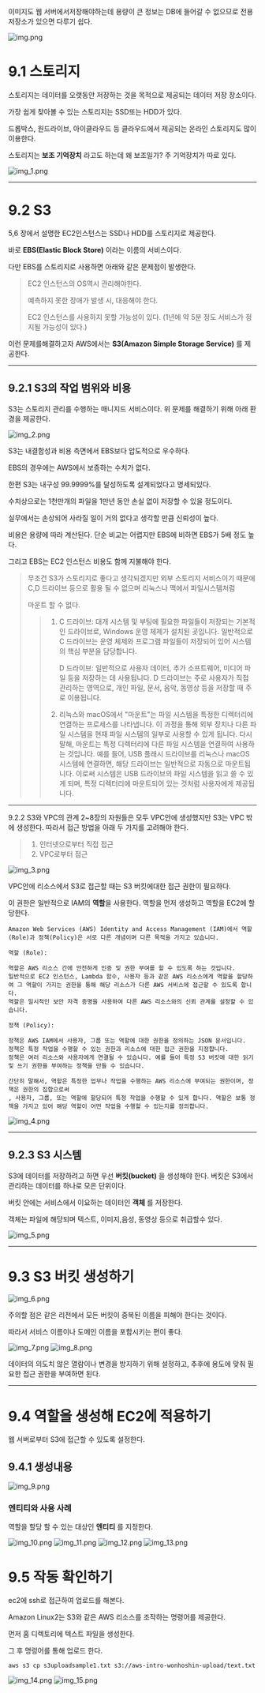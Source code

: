 이미지도 웹 서버에서저장해야하는데 용량이 큰 정보는 DB에 들어갈 수 없으므로 전용 저장소가 있으면 다루기 쉽다.

![img.png](img.png)

# 9.1 스토리지
스토리지는 데이터를 오랫동안 저장하는 것을 목적으로 제공되는 데이터 저장 장소이다.

가장 쉽게 찾아볼 수 있는 스토리지는 SSD또는 HDD가 있다.

드롭박스, 원드라이브, 아이클라우드 등 클라우드에서 제공되는 온라인 스토리지도 많이 이용한다.

스토리지는 **보조 기억장치** 라고도 하는데 왜 보조일가? 주 기억장치가 따로 있다.

![img_1.png](img_1.png)

---

# 9.2 S3
5,6 장에서 설명한 EC2인스턴스는 SSD나 HDD를 스토리지로 제공한다.

바로 **EBS(Elastic Block Store)** 이라는 이름의 서비스이다.

다만 EBS를 스토리지로 사용하면 아래와 같은 문제점이 발생한다.

> EC2 인스턴스의 OS역시 관리해야한다.
> 
> 예측하지 못한 장애가 발생 시, 대응해야 한다.
> 
> EC2 인스턴스를 사용하지 못할 가능성이 있다. (1년에 약 5분 정도 서비스가 정지될 가능성이 있다.)
> 

이런 문제를해결하고자 AWS에서는 **S3(Amazon Simple Storage Service)** 를 제공한다.

---

## 9.2.1 S3의 작업 범위와 비용
S3는 스토리지 관리를 수행하는 매니지드 서비스이다. 위 문제를 해결하기 위해 아래 환경을 제공한다.

![img_2.png](img_2.png)

S3는 내결함성과 비용 측면에서 EBS보다 압도적으로 우수하다.

EBS의 경우에는 AWS에서 보증하는 수치가 없다.

한편 S3는 내구성 99.9999%를 달성하도록 설계되었다고 명세되있다. 

수치상으로는 1천만개의 파일을 1만년 동안 손실 없이 저장할 수 있을 정도이다. 

실무에서는 손상되어 사라질 일이 거의 없다고 생각할 만큼 신뢰성이 높다.

비용은 용량에 따라 계산된다. 단순 비교는 어렵지만 EBS에 비하면 EBS가 5배 정도 높다.

그리고 EBS는 EC2 인스턴스 비용도 함께 지불해야 한다.

> 무조건 S3가 스토리지로 좋다고 생각되겠지만 외부 스토리지 서비스이기 때문에 C,D 드라이브 등으로 활용 될 수 없으며 리눅스나 맥에서 파일시스템처럼
> 
> 마운트 할 수 없다.
>> 1. C 드라이브: 대개 시스템 및 부팅에 필요한 파일들이 저장되는 기본적인 드라이브로, Windows 운영 체제가 설치된 곳입니다. 일반적으로 C 드라이브는 운영 체제와 프로그램 파일들이 저장되어 있어 시스템의 핵심 부분을 담당합니다.
>>
> >     D 드라이브: 일반적으로 사용자 데이터, 추가 소프트웨어, 미디어 파일 등을 저장하는 데 사용됩니다. D 드라이브는 주로 사용자가 직접 관리하는 영역으로, 개인 파일, 문서, 음악, 동영상 등을 저장할 때 주로 이용됩니다.
>>
> >
> > 2. 리눅스와 macOS에서 "마운트"는 파일 시스템을 특정한 디렉터리에 연결하는 프로세스를 나타냅니다. 이 과정을 통해 외부 장치나 다른 파일 시스템을 현재 파일 시스템의 일부로 사용할 수 있게 됩니다. 다시 말해, 마운트는 특정 디렉터리에 다른 파일 시스템을 연결하여 사용하는 것입니다.
> >     예를 들어, USB 플래시 드라이브를 리눅스나 macOS 시스템에 연결하면, 해당 드라이브는 일반적으로 자동으로 마운트됩니다. 이로써 시스템은 USB 드라이브의 파일 시스템을 읽고 쓸 수 있게 되며, 특정 디렉터리에 마운트되어 있는 것처럼 사용자에게 제공됩니다.
> > 

---

9.2.2 S3와 VPC의 관계
2~8장의 자원들은 모두 VPC안에 생성했지만 S3는 VPC 밖에 생성한다. 따라서 접근 방법을 아래 두 가지를 고려해야 한다.
> 1. 인터넷으로부터 직접 접근
> 2. VPC로부터 접근
>

![img_3.png](img_3.png)

VPC안에 리소스에서 S3로 접근할 때는 S3 버킷에대한 접근 권한이 필요하다. 

이 권한은 일반적으로 IAM의 **역할**을 사용한다. 역할을 먼저 생성하고 역할을 EC2에 할당한다.

~~~
Amazon Web Services (AWS) Identity and Access Management (IAM)에서 역할(Role)과 정책(Policy)은 서로 다른 개념이며 다른 목적을 가지고 있습니다.

역할 (Role):

역할은 AWS 리소스 간에 안전하게 인증 및 권한 부여를 할 수 있도록 하는 것입니다.
일반적으로 EC2 인스턴스, Lambda 함수, 사용자 등과 같은 AWS 리소스에게 역할을 할당하여 그 역할이 가지는 권한을 통해 해당 리소스가 다른 AWS 서비스에 접근할 수 있도록 합니다.
역할은 일시적인 보안 자격 증명을 사용하여 다른 AWS 리소스와의 신뢰 관계를 설정할 수 있습니다.

정책 (Policy):

정책은 AWS IAM에서 사용자, 그룹 또는 역할에 대한 권한을 정의하는 JSON 문서입니다.
정책은 특정 작업을 수행할 수 있는 권한과 리소스에 대한 접근 권한을 지정합니다.
정책은 여러 리소스와 사용자에게 연결될 수 있습니다. 예를 들어 특정 S3 버킷에 대한 읽기 및 쓰기 권한을 부여하는 정책을 만들 수 있습니다.

간단히 말해서, 역할은 특정한 업무나 작업을 수행하는 AWS 리소스에 부여되는 권한이며, 정책은 권한의 집합으로써
, 사용자, 그룹, 또는 역할에 할당되어 특정 작업을 수행할 수 있게 합니다. 역할은 보통 정책을 가지고 있어 해당 역할이 어떤 작업을 수행할 수 있는지를 정의합니다.
~~~

![img_4.png](img_4.png)

---


## 9.2.3 S3 시스템
S3에 데이터를 저장하려고 하면 우선 **버킷(bucket)** 을 생성해야 한다. 버킷은 S3에서 관리하는 데이터를 하나로 모은 단위이다.

버킷 안에는 서비스에서 이요하는 데이터인 **객체** 를 저장한다.

객체는 파일에 해당되며 텍스트, 이미지,음성, 동영상 등으로 취급할수 있다.

![img_5.png](img_5.png)

---

# 9.3 S3 버킷 생성하기
![img_6.png](img_6.png)

주의할 점은 같은 리전에서 모든 버킷이 중복된 이름을 피해야 한다는 것이다.

따라서 서비스 이름이나 도메인 이름을 포함시키는 편이 좋다.

![img_7.png](img_7.png)
![img_8.png](img_8.png)

데이터의 의도치 않은 열람이나 변경을 방지하기 위해 설정하고, 추후에 용도에 맞춰 필요한 접근 권한을 부여하면 된다.

---

# 9.4 역할을 생성해 EC2에 적용하기

웹 서버로부터 S3에 접근할 수 있도록 설정한다.

## 9.4.1 생성내용
![img_9.png](img_9.png)

### 엔티티와 사용 사례
역할을 할당 할 수 있는 대상인 **엔티티** 를 지정한다.

![img_10.png](img_10.png)
![img_11.png](img_11.png)
![img_12.png](img_12.png)
![img_13.png](img_13.png)

# 9.5 작동 확인하기
ec2에 ssh로 접근하여 업로드를 해본다.

Amazon Linux2는 S3와 같은 AWS 리소스를 조작하는 명령어를 제공한다.

먼저 홈 디렉토리에 텍스트 파일을 생성한다.

그 후 명렁어를 통해 업로드 한다.

~~~
aws s3 cp s3uploadsample1.txt s3://aws-intro-wonhoshin-upload/text.txt
~~~

![img_14.png](img_14.png)
![img_15.png](img_15.png)




